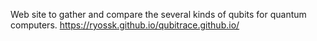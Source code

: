 Web site to gather and compare the several kinds of qubits for quantum computers.
https://ryossk.github.io/qubitrace.github.io/
